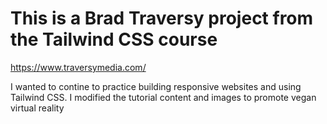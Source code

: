 # This is a Brad Traversy project from the Tailwind CSS course

https://www.traversymedia.com/

I wanted to contine to practice building responsive websites and using Tailwind CSS. I modified the tutorial content and images to promote vegan virtual reality
